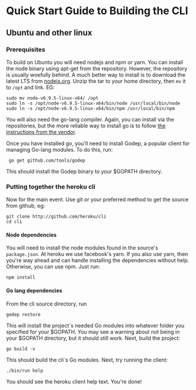 # Quick Start Guide to Building the CLI

## Ubuntu and other linux

### Prerequisites

To build on Ubuntu you will need nodejs and npm or yarn. You can install the node binary using apt-get from the repository. However, the repository is usually woefully behind. A much better way to install is to download the latest LTS from [nodejs.org](https://nodejs.org/). Unzip the tar to your home directory, then `mv` it to `/opt` and link. EG: 
```
sudo mv node-v6.9.5-linux-x64/ /opt
sudo ln -s /opt/node-v6.9.5-linux-x64/bin/node /usr/local/bin/node
sudo ln -s /opt/node-v6.9.5-linux-x64/bin/npm /usr/local/bin/npm
```

You will also need the go-lang compiler. Again, you can install via the repositories, but the more reliable way to install go is to follow [the instructions from the vendor](https://github.com/golang/go/wiki/Ubuntu).

Once you have installed go, you'll need to install Godep, a popular client for managing Go-lang modules. To do this, run:

```
 go get github.com/tools/godep
```
This should install the Godep binary to your $GOPATH directory. 

### Putting together the heroku cli

Now for the main event. Use git or your preferred method to get the source from github, eg:

```
git clone http://github.com/heroku/cli
cd cli
```

#### Node dependencies
You will need to install the node modules found in the source's `package.json`. At heroku we use facebook's yarn. If you also use yarn, then you're way ahead and can handle installing the dependencies without help. Otherwise, you can use npm. Just run:
```
npm install
```
#### Go lang dependencies

From the cli source directory, run
```
gedep restore
```
This will install the project`s needed Go modules into whatever folder you specified for your $GOPATH. You may see a warning about not being in your $GOPATH directory, but it should still work. Next, build the project:
```
go build -v
```

This should build the cli`s Go modules. Next, try running the client:
```
./bin/run help
```
You should see the heroku client help text. You're done!